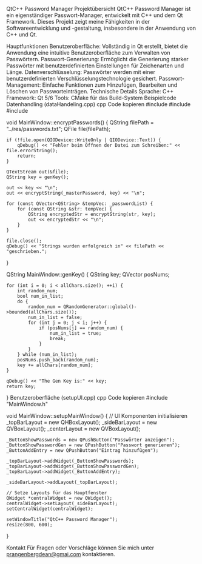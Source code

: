 QtC++ Password Manager
Projektübersicht
QtC++ Password Manager ist ein eigenständiger Passwort-Manager, entwickelt mit C++ und dem Qt Framework. Dieses Projekt zeigt meine Fähigkeiten in der Softwareentwicklung und -gestaltung, insbesondere in der Anwendung von C++ und Qt.

Hauptfunktionen
Benutzeroberfläche: Vollständig in Qt erstellt, bietet die Anwendung eine intuitive Benutzeroberfläche zum Verwalten von Passwörtern.
Passwort-Generierung: Ermöglicht die Generierung starker Passwörter mit benutzerdefinierten Einstellungen für Zeichenarten und Länge.
Datenverschlüsselung: Passwörter werden mit einer benutzerdefinierten Verschlüsselungstechnologie gesichert.
Passwort-Management: Einfache Funktionen zum Hinzufügen, Bearbeiten und Löschen von Passworteinträgen.
Technische Details
Sprache: C++
Framework: Qt 5/6
Tools: CMake für das Build-System
Beispielcode
Datenhandling (dataHandeling.cpp)
cpp
Code kopieren
#include <QFile>
#include <QTextStream>
#include <QDebug>

void MainWindow::encryptPasswords() {
    QString filePath = "../res/passwords.txt";
    QFile file(filePath);

    if (!file.open(QIODevice::WriteOnly | QIODevice::Text)) {
        qDebug() << "Fehler beim Öffnen der Datei zum Schreiben:" << file.errorString();
        return;
    }

    QTextStream out(&file);
    QString key = genKey();

    out << key << "\n";
    out << encryptString(_masterPassword, key) << "\n";

    for (const QVector<QString> &tempVec: _passwordList) {
        for (const QString &str: tempVec) {
            QString encryptedStr = encryptString(str, key);
            out << encryptedStr << "\n";
        }
    }

    file.close();
    qDebug() << "Strings wurden erfolgreich in" << filePath << "geschrieben.";
}

QString MainWindow::genKey() {
    QString key;
    QVector<int> posNums;

    for (int i = 0; i < allChars.size(); ++i) {
        int random_num;
        bool num_in_list;
        do {
            random_num = QRandomGenerator::global()->bounded(allChars.size());
            num_in_list = false;
            for (int j = 0; j < i; j++) {
                if (posNums[j] == random_num) {
                    num_in_list = true;
                    break;
                }
            }
        } while (num_in_list);
        posNums.push_back(random_num);
        key += allChars[random_num];
    }

    qDebug() << "The Gen Key is:" << key;
    return key;
}
Benutzeroberfläche (setupUI.cpp)
cpp
Code kopieren
#include "MainWindow.h"

void MainWindow::setupMainWindow() {
    // UI Komponenten initialisieren
    _topBarLayout = new QHBoxLayout();
    _sideBarLayout = new QVBoxLayout();
    _centerLayout = new QVBoxLayout();

    _ButtonShowPasswords = new QPushButton("Passwörter anzeigen");
    _ButtonShowPasswordGen = new QPushButton("Passwort generieren");
    _ButtonAddEntry = new QPushButton("Eintrag hinzufügen");

    _topBarLayout->addWidget(_ButtonShowPasswords);
    _topBarLayout->addWidget(_ButtonShowPasswordGen);
    _topBarLayout->addWidget(_ButtonAddEntry);

    _sideBarLayout->addLayout(_topBarLayout);
    
    // Setze Layouts für das Hauptfenster
    QWidget *centralWidget = new QWidget();
    centralWidget->setLayout(_sideBarLayout);
    setCentralWidget(centralWidget);

    setWindowTitle("QtC++ Password Manager");
    resize(800, 600);
}

Kontakt
Für Fragen oder Vorschläge können Sie mich unter prangenbergdean@gmai.com kontaktieren.
